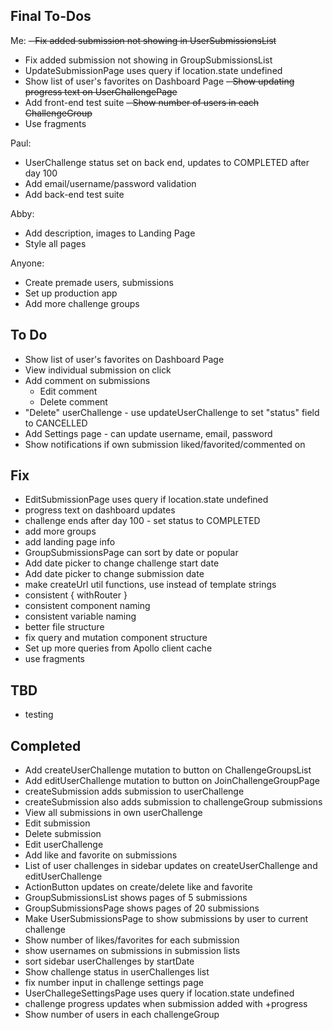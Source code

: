 ## Final To-Dos

Me:
~~- Fix added submission not showing in UserSubmissionsList~~

- Fix added submission not showing in GroupSubmissionsList
- UpdateSubmissionPage uses query if location.state undefined
- Show list of user's favorites on Dashboard Page
  ~~- Show updating progress text on UserChallengePage~~
- Add front-end test suite
  ~~- Show number of users in each ChallengeGroup~~
- Use fragments

Paul:

- UserChallenge status set on back end, updates to COMPLETED after day 100
- Add email/username/password validation
- Add back-end test suite

Abby:

- Add description, images to Landing Page
- Style all pages

Anyone:

- Create premade users, submissions
- Set up production app
- Add more challenge groups

## To Do

- Show list of user's favorites on Dashboard Page
- View individual submission on click
- Add comment on submissions
  - Edit comment
  - Delete comment
- "Delete" userChallenge - use updateUserChallenge to set "status" field to CANCELLED
- Add Settings page - can update username, email, password
- Show notifications if own submission liked/favorited/commented on

## Fix

- EditSubmissionPage uses query if location.state undefined
- progress text on dashboard updates
- challenge ends after day 100 - set status to COMPLETED
- add more groups
- add landing page info
- GroupSubmissionsPage can sort by date or popular
- Add date picker to change challenge start date
- Add date picker to change submission date
- make createUrl util functions, use instead of template strings
- consistent { withRouter }
- consistent component naming
- consistent variable naming
- better file structure
- fix query and mutation component structure
- Set up more queries from Apollo client cache
- use fragments

## TBD

- testing

## Completed

- Add createUserChallenge mutation to button on ChallengeGroupsList
- Add editUserChallenge mutation to button on JoinChallengeGroupPage
- createSubmission adds submission to userChallenge
- createSubmission also adds submission to challengeGroup submissions
- View all submissions in own userChallenge
- Edit submission
- Delete submission
- Edit userChallenge
- Add like and favorite on submissions
- List of user challenges in sidebar updates on createUserChallenge and editUserChallenge
- ActionButton updates on create/delete like and favorite
- GroupSubmissionsList shows pages of 5 submissions
- GroupSubmissionsPage shows pages of 20 submissions
- Make UserSubmissionsPage to show submissions by user to current challenge
- Show number of likes/favorites for each submission
- show usernames on submissions in submission lists
- sort sidebar userChallenges by startDate
- Show challenge status in userChallenges list
- fix number input in challenge settings page
- UserChallegeSettingsPage uses query if location.state undefined
- challenge progress updates when submission added with +progress
- Show number of users in each challengeGroup
